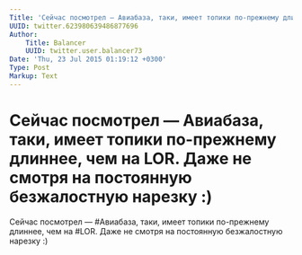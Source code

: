 ```yaml
---
Title: 'Сейчас посмотрел — Авиабаза, таки, имеет топики по-прежнему длиннее, чем на LOR. Даже не смотря на постоянную безжалостную нарезку :)'
UUID: twitter.623980639486877696
Author:
    Title: Balancer
    UUID: twitter.user.balancer73
Date: 'Thu, 23 Jul 2015 01:19:12 +0300'
Type: Post
Markup: Text
---
```


# Сейчас посмотрел — Авиабаза, таки, имеет топики по-прежнему длиннее, чем на LOR. Даже не смотря на постоянную безжалостную нарезку :)

Сейчас посмотрел — #Авиабаза, таки, имеет топики по-прежнему
длиннее, чем на #LOR. Даже не смотря на постоянную
безжалостную нарезку :)